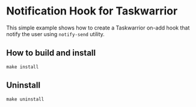 # Notification Hook for Taskwarrior

This simple example shows how to create a Taskwarrior on-add hook that notify the user using `notify-send` utility.

## How to build and install

```
make install
```

## Uninstall 

```
make uninstall
```
